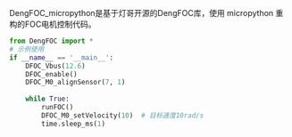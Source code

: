 DengFOC_micropython是基于灯哥开源的DengFOC库，使用 micropython 重构的FOC电机控制代码。
```python
from DengFOC import *
# 示例使用
if __name__ == '__main__':
    DFOC_Vbus(12.6)
    DFOC_enable()
    DFOC_M0_alignSensor(7, 1)
    
    while True:
        runFOC()
        DFOC_M0_setVelocity(10)  # 目标速度10rad/s
        time.sleep_ms(1)
```
